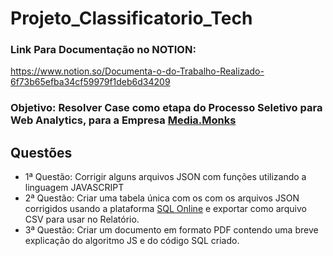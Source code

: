 # Projeto_Classificatorio_Tech

### Link Para Documentação no NOTION: 
https://www.notion.so/Documenta-o-do-Trabalho-Realizado-6f73b65efba34cf59979f1deb6d34209

### Objetivo: Resolver Case como etapa do Processo Seletivo para Web Analytics, para a Empresa [Media.Monks](https://media.monks.com/pt)

## Questões

- 1ª Questão: Corrigir alguns arquivos JSON com funções utilizando a linguagem JAVASCRIPT
- 2ª Questão: Criar uma tabela única com os com os arquivos JSON corrigidos usando a plataforma [SQL Online](https://sqliteonline.com/) e exportar como arquivo CSV para usar no Relatório.
- 3ª Questão:  Criar um documento em formato PDF contendo uma breve explicação do algoritmo JS e do código SQL criado.
